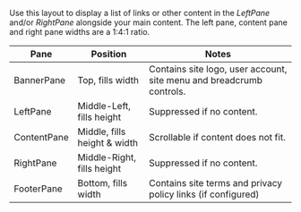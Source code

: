 ﻿Use this layout to display a list of links or other content in the *LeftPane* and/or *RightPane* alongside your main content.  The left pane, content
pane and right pane widths are a 1:4:1 ratio.

| Pane             | Position                       | Notes
|------------------|--------------------------------|-------------------------------
| BannerPane       | Top, fills width               | Contains site logo, user account, site menu and breadcrumb controls.
| LeftPane         | Middle-Left, fills height      | Suppressed if no content.
| ContentPane      | Middle, fills height & width   | Scrollable if content does not fit.
| RightPane        | Middle-Right, fills height     | Suppressed if no content.
| FooterPane       | Bottom, fills width            | Contains site terms and privacy policy links (if configured)

